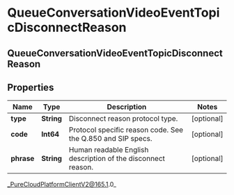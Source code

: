 # QueueConversationVideoEventTopicDisconnectReason

## QueueConversationVideoEventTopicDisconnectReason

## Properties

|Name | Type | Description | Notes|
|------------ | ------------- | ------------- | -------------|
| **type** | **String** | Disconnect reason protocol type. | [optional] |
| **code** | **Int64** | Protocol specific reason code. See the Q.850 and SIP specs. | [optional] |
| **phrase** | **String** | Human readable English description of the disconnect reason. | [optional] |



_PureCloudPlatformClientV2@165.1.0_
